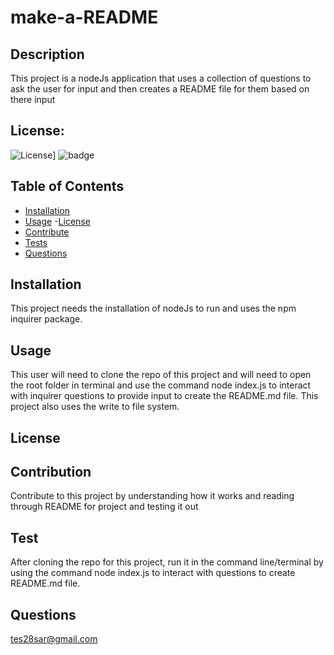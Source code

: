 # make-a-README

  ## Description 
  This project is a nodeJs application that uses a collection of questions to ask the user for input and then creates a README file for them based on there input
 
  ## License:
  ![License](https://img.shields.io/badge/License--green.svg)]
  ![badge](https://img.shields.io/badge/License--blue.svg)
  
 
  ## Table of Contents
 
  - [Installation](#installation)
   - [Usage](#usage)
   -[License](#license)
   - [Contribute](#contribute)
   - [Tests](#tests)
  - [Questions](#questions) 
  
  
  ## Installation 
  This project needs the installation of nodeJs to run and uses the npm inquirer package.
 
  ## Usage 
  This user will need to clone the repo of this project and will need to open the root folder in terminal and use the command node index.js to interact with inquirer questions to provide input to create the README.md file. This project also uses  the write to file system.
## License


## Contribution
Contribute to this project by understanding how it works and reading through README for project and testing it out

## Test
After cloning the repo for this project, run it in the command line/terminal by using the command node index.js to interact with questions to create README.md file.

## Questions
tes28sar@gmail.com


  